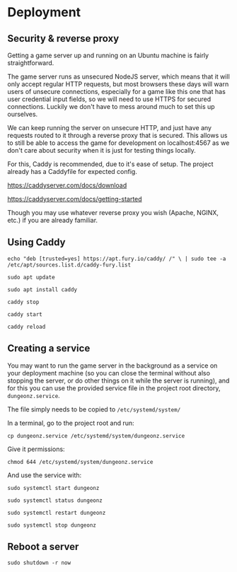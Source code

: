 # Deployment

## Security & reverse proxy

Getting a game server up and running on an Ubuntu machine is fairly straightforward.

The game server runs as unsecured NodeJS server, which means that it will only accept regular HTTP requests, but most browsers these days will warn users of unsecure connections, especially for a game like this one that has user credential input fields, so we will need to use HTTPS for secured connections. Luckily we don't have to mess around much to set this up ourselves.

We can keep running the server on unsecure HTTP, and just have any requests routed to it through a reverse proxy that is secured. This allows us to still be able to access the game for development on localhost:4567 as we don't care about security when it is just for testing things locally.

For this, Caddy is recommended, due to it's ease of setup. The project already has a Caddyfile for expected config.

https://caddyserver.com/docs/download

https://caddyserver.com/docs/getting-started

Though you may use whatever reverse proxy you wish (Apache, NGINX, etc.) if you are already familiar.

## Using Caddy
`echo "deb [trusted=yes] https://apt.fury.io/caddy/ /" \
    | sudo tee -a /etc/apt/sources.list.d/caddy-fury.list`

`sudo apt update`

`sudo apt install caddy`

`caddy stop`

`caddy start`

`caddy reload`

## Creating a service

You may want to run the game server in the background as a service on your deployment machine (so you can close the terminal without also stopping the server, or do other things on it while the server is running), and for this you can use the provided service file in the project root directory, `dungeonz.service`.

The file simply needs to be copied to `/etc/systemd/system/`

In a terminal, go to the project root and run:

`cp dungeonz.service /etc/systemd/system/dungeonz.service`

Give it permissions:

`chmod 644 /etc/systemd/system/dungeonz.service`

And use the service with:

`sudo systemctl start dungeonz`

`sudo systemctl status dungeonz`

`sudo systemctl restart dungeonz`

`sudo systemctl stop dungeonz`

## Reboot a server

`sudo shutdown -r now`